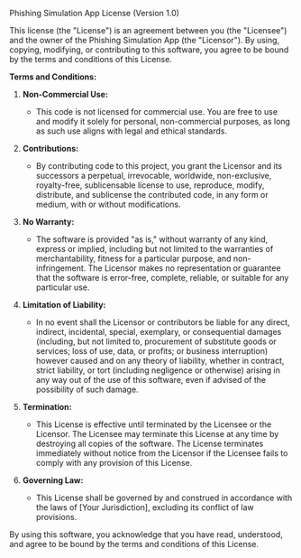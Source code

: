 Phishing Simulation App License (Version 1.0)

This license (the "License") is an agreement between you (the "Licensee") and the owner of the Phishing Simulation App (the "Licensor"). By using, copying, modifying, or contributing to this software, you agree to be bound by the terms and conditions of this License.

**Terms and Conditions:**

1. **Non-Commercial Use:**
   - This code is not licensed for commercial use. You are free to use and modify it solely for personal, non-commercial purposes, as long as such use aligns with legal and ethical standards.

2. **Contributions:**
   - By contributing code to this project, you grant the Licensor and its successors a perpetual, irrevocable, worldwide, non-exclusive, royalty-free, sublicensable license to use, reproduce, modify, distribute, and sublicense the contributed code, in any form or medium, with or without modifications.

3. **No Warranty:**
   - The software is provided "as is," without warranty of any kind, express or implied, including but not limited to the warranties of merchantability, fitness for a particular purpose, and non-infringement. The Licensor makes no representation or guarantee that the software is error-free, complete, reliable, or suitable for any particular use.

4. **Limitation of Liability:**
   - In no event shall the Licensor or contributors be liable for any direct, indirect, incidental, special, exemplary, or consequential damages (including, but not limited to, procurement of substitute goods or services; loss of use, data, or profits; or business interruption) however caused and on any theory of liability, whether in contract, strict liability, or tort (including negligence or otherwise) arising in any way out of the use of this software, even if advised of the possibility of such damage.

5. **Termination:**
   - This License is effective until terminated by the Licensee or the Licensor. The Licensee may terminate this License at any time by destroying all copies of the software. The License terminates immediately without notice from the Licensor if the Licensee fails to comply with any provision of this License.

6. **Governing Law:**
   - This License shall be governed by and construed in accordance with the laws of [Your Jurisdiction], excluding its conflict of law provisions.

By using this software, you acknowledge that you have read, understood, and agree to be bound by the terms and conditions of this License.

